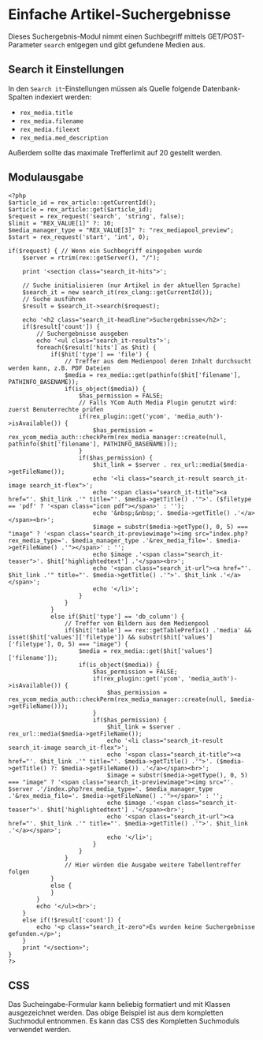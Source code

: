 # Einfache Artikel-Suchergebnisse

Dieses Suchergebnis-Modul nimmt einen Suchbegriff mittels GET/POST-Parameter `search` entgegen und gibt gefundene Medien aus. 

## Search it Einstellungen

In den `Search it`-Einstellungen müssen als Quelle folgende Datenbank-Spalten indexiert werden:

* `rex_media.title`
* `rex_media.filename`
* `rex_media.fileext`
* `rex_media.med_description`

Außerdem sollte das maximale Trefferlimit auf 20 gestellt werden.

## Modulausgabe

```
<?php
$article_id = rex_article::getCurrentId();
$article = rex_article::get($article_id);
$request = rex_request('search', 'string', false);
$limit = "REX_VALUE[1]" ?: 10;
$media_manager_type = "REX_VALUE[3]" ?: "rex_mediapool_preview";
$start = rex_request('start', 'int', 0);

if($request) { // Wenn ein Suchbegriff eingegeben wurde
	$server = rtrim(rex::getServer(), "/");
	
	print '<section class="search_it-hits">';
	
	// Suche initialisieren (nur Artikel in der aktuellen Sprache)
    $search_it = new search_it(rex_clang::getCurrentId());
	// Suche ausführen
    $result = $search_it->search($request);

	echo '<h2 class="search_it-headline">Suchergebnisse</h2>';
	if($result['count']) {
		// Suchergebnisse ausgeben
		echo '<ul class="search_it-results">';                           
        foreach($result['hits'] as $hit) {
            if($hit['type'] == 'file') {
				// Treffer aus dem Medienpool deren Inhalt durchsucht werden kann, z.B. PDF Dateien
				$media = rex_media::get(pathinfo($hit['filename'], PATHINFO_BASENAME));
				if(is_object($media)) { 
					$has_permission = FALSE;
					// Falls YCom Auth Media Plugin genutzt wird: zuerst Benuterrechte prüfen
					if(rex_plugin::get('ycom', 'media_auth')->isAvailable()) {
						$has_permission = rex_ycom_media_auth::checkPerm(rex_media_manager::create(null, pathinfo($hit['filename'], PATHINFO_BASENAME)));
					}
					if($has_permission) {
						$hit_link = $server . rex_url::media($media->getFileName());
						echo '<li class="search_it-result search_it-image search_it-flex">';
						echo '<span class="search_it-title"><a href="'. $hit_link .'" title="'. $media->getTitle() .'">'. ($filetype == 'pdf' ? '<span class="icon pdf"></span>' : '');
						echo '&nbsp;&nbsp;'. $media->getTitle() .'</a></span><br>';
						$image = substr($media->getType(), 0, 5) === "image" ? '<span class="search_it-previewimage"><img src="index.php?rex_media_type='. $media_manager_type .'&rex_media_file='. $media->getFileName() .'"></span>' : '';
						echo $image .'<span class="search_it-teaser">'. $hit['highlightedtext'] .'</span><br>';
						echo '<span class="search_it-url"><a href="'. $hit_link .'" title="'. $media->getTitle() .'">'. $hit_link .'</a></span>';
						echo '</li>';
					}
				}
			}
            else if($hit['type'] == 'db_column') {
				// Treffer von Bildern aus dem Medienpool
				if($hit['table'] == rex::getTablePrefix() .'media' && isset($hit['values']['filetype']) && substr($hit['values']['filetype'], 0, 5) === "image") {
					$media = rex_media::get($hit['values']['filename']);
					if(is_object($media)) { 
						$has_permission = FALSE;
						if(rex_plugin::get('ycom', 'media_auth')->isAvailable()) {
							$has_permission = rex_ycom_media_auth::checkPerm(rex_media_manager::create(null, $media->getFileName()));
						}
						if($has_permission) {
							$hit_link = $server . rex_url::media($media->getFileName());
							echo '<li class="search_it-result search_it-image search_it-flex">';
							echo '<span class="search_it-title"><a href="'. $hit_link .'" title="'. $media->getTitle() .'">'. ($media->getTitle() ?: $media->getFileName()) .'</a></span><br>';
							$image = substr($media->getType(), 0, 5) === "image" ? '<span class="search_it-previewimage"><img src="'. $server .'/index.php?rex_media_type='. $media_manager_type .'&rex_media_file='. $media->getFileName() .'"></span>' : '';
							echo $image .'<span class="search_it-teaser">'. $hit['highlightedtext'] .'</span><br>';
							echo '<span class="search_it-url"><a href="'. $hit_link .'" title="'. $media->getTitle() .'">'. $hit_link .'</a></span>';
							echo '</li>';
						}
					}
				}
				// Hier würden die Ausgabe weitere Tabellentreffer folgen
			}
			else {
            }
        }
        echo '</ul><br>';
    }
	else if(!$result['count']) {
		echo '<p class="search_it-zero">Es wurden keine Suchergebnisse gefunden.</p>';
	}
	print "</section>";
}
?>
```

## CSS

Das Sucheingabe-Formular kann beliebig formatiert und mit Klassen ausgezeichnet werden. Das obige Beispiel ist aus dem kompletten Suchmodul entnommen. Es kann das CSS des Kompletten Suchmoduls verwendet werden.